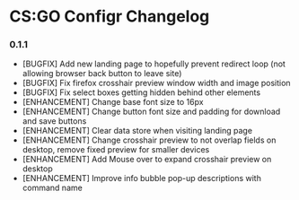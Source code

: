 # CS:GO Configr Changelog

### 0.1.1

* [BUGFIX] Add new landing page to hopefully prevent redirect loop (not allowing browser back button to leave site)
* [BUGFIX] Fix firefox crosshair preview window width and image position
* [BUGFIX] Fix select boxes getting hidden behind other elements
* [ENHANCEMENT] Change base font size to 16px
* [ENHANCEMENT] Change button font size and padding for download and save buttons
* [ENHANCEMENT] Clear data store when visiting landing page
* [ENHANCEMENT] Change crosshair preview to not overlap fields on desktop, remove fixed preview for smaller devices
* [ENHANCEMENT] Add Mouse over to expand crosshair preview on desktop
* [ENHANCEMENT] Improve info bubble pop-up descriptions with command name
